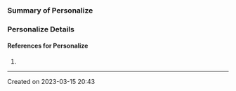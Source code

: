 ### Summary of Personalize

### Personalize Details

#### References for Personalize
1. 

---
Created on 2023-03-15 20:43